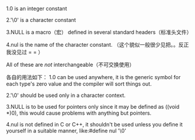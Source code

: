1.0 is an integer constant

2.'\0' is a character constant

3.NULL is a macro（宏） defined in several standard headers（标准头文件）

4.nul is the name of the character constant. （这个貌似一般很少见把。。反正我没见过 = = ）

All of these are *not* interchangeable（不可交换使用）

各自的用法如下：
1.0 can be used anywhere, it is the generic symbol for each type's zero value and the compiler will sort things out.

2.'\0' should be used only in a character context.

3.NULL is to be used for pointers only since it may be defined as ((void *)0), this would cause problems with anything but pointers.

4.nul is not defined in C or C++, it shouldn't be used unless you define it yourself in a suitable manner, like:#define nul '\0'
